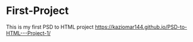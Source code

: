 # First-Project
This is my first PSD to HTML project
https://kaziomar144.github.io/PSD-to-HTML---Project-1/
